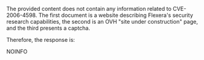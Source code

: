 The provided content does not contain any information related to CVE-2006-4598. The first document is a website describing Flexera's security research capabilities, the second is an OVH "site under construction" page, and the third presents a captcha.

Therefore, the response is:

NOINFO